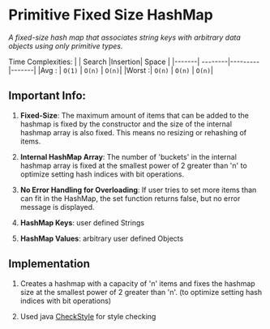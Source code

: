 # Primitive Fixed Size HashMap
*A fixed-size hash map that associates string keys with arbitrary data objects using only primitive types.*

Time Complexities:
|       | Search  |Insertion| Space |
|-------| --------|---------|-------|
|Avg :  |  `O(1)` |  `O(n)` | `O(n)`|
|Worst :|  `O(n)` |  `O(n)` | `O(n)`|

## Important Info:
1. **Fixed-Size**: The maximum amount of items that can be added to the hashmap is fixed by the constructor and the size of the internal hashmap array is also fixed. This means no resizing or rehashing of items.

2. **Internal HashMap Array**: The number of 'buckets' in the internal hashmap array is fixed at the smallest power of 2 greater than 'n' to optimize setting hash indices with bit operations.

3. **No Error Handling for Overloading**: If user tries to set more items than can fit in the HashMap, the set function returns false, but no error message is displayed.

4. **HashMap Keys**: user defined Strings

5. **HashMap Values**: arbitrary user defined Objects

## Implementation
1. Creates a hashmap with a capacity of 'n' items and fixes the hashmap size at the smallest power of 2 greater than 'n'. (to optimize setting hash indices with bit operations)

2. Used java [CheckStyle](http://checkstyle.sourceforge.net/) for style checking
